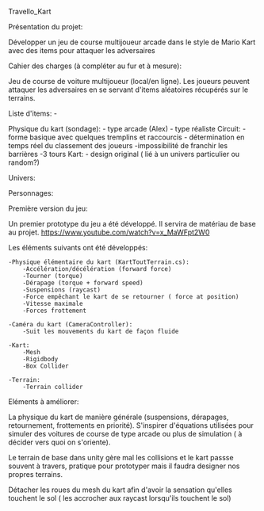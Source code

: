 Travello_Kart

Présentation du projet:

Développer un jeu de course multijoueur arcade dans le style de Mario Kart avec des items pour attaquer les adversaires

Cahier des charges (à compléter au fur et à mesure):

Jeu de course de voiture multijoueur (local/en ligne).
Les joueurs peuvent attaquer les adversaires en se servant d'items aléatoires récupérés sur le terrains.

Liste d'items: -

Physique du kart (sondage):	- type arcade (Alex)
				- type réaliste	
Circuit: 	- forme basique avec quelques tremplins et raccourcis
		- détermination en temps réel du classement des joueurs
		-impossibilité de franchir les barrières
		-3 tours
Kart: - design original ( lié à un univers particulier ou random?)

Univers:

Personnages:
		

Première version du jeu:

Un premier prototype du jeu a été développé. Il servira de matériau de base au projet.
https://www.youtube.com/watch?v=x_MaWFpt2W0

Les éléments suivants ont été développés:

	-Physique élémentaire du kart (KartToutTerrain.cs):
		-Accélération/décélération (forward force)
		-Tourner (torque)
		-Dérapage (torque + forward speed)
		-Suspensions (raycast)
		-Force empêchant le kart de se retourner ( force at position)
		-Vitesse maximale
		-Forces frottement

	-Caméra du kart (CameraController):
		-Suit les mouvements du kart de façon fluide

	-Kart:
		-Mesh
		-Rigidbody
		-Box Collider

	-Terrain:
		-Terrain collider

Eléments à améliorer:

La physique du kart de manière générale (suspensions, dérapages, retournement, frottements en priorité). S'inspirer d'équations utilisées pour simuler des voitures de course de type arcade ou plus de simulation ( à décider vers quoi on s'oriente).

Le terrain de base dans unity gère mal les collisions et le kart passse souvent à travers, pratique pour prototyper mais il faudra designer nos propres terrains.

Détacher les roues du mesh du kart afin d'avoir la sensation qu'elles touchent le sol ( les accrocher aux raycast lorsqu'ils touchent le sol)




		
